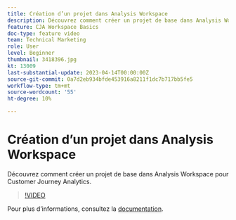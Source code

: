 ```yaml
---
title: Création d’un projet dans Analysis Workspace
description: Découvrez comment créer un projet de base dans Analysis Workspace pour Customer Journey Analytics.
feature: CJA Workspace Basics
doc-type: feature video
team: Technical Marketing
role: User
level: Beginner
thumbnail: 3418396.jpg
kt: 13009
last-substantial-update: 2023-04-14T00:00:00Z
source-git-commit: 0a7d2eb934bfde453916a8211f1dc7b717bb5fe5
workflow-type: tm+mt
source-wordcount: '55'
ht-degree: 10%

---
```


# Création d’un projet dans Analysis Workspace

Découvrez comment créer un projet de base dans Analysis Workspace pour Customer Journey Analytics.

>[!VIDEO](https://video.tv.adobe.com/v/3418396/?learn=on&quality=12)

Pour plus d’informations, consultez la [documentation](https://experienceleague.adobe.com/docs/analytics-platform/using/cja-workspace/perform-basic-analysis.html).
